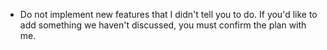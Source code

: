 - Do not implement new features that I didn't tell you to do. If you'd like to add something we haven't discussed, you must confirm the plan with me.